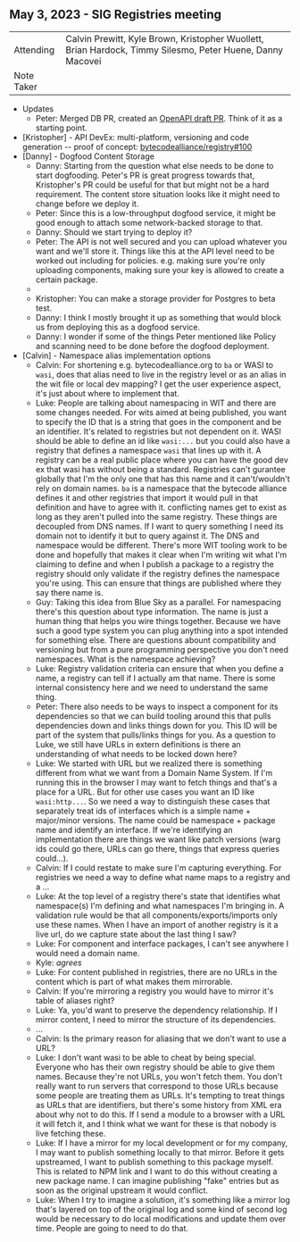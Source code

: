 ## May 3, 2023 - SIG Registries meeting

|          |      | 
| -------- | -------- |
| Attending  | Calvin Prewitt, Kyle Brown, Kristopher Wuollett, Brian Hardock, Timmy Silesmo, Peter Huene, Danny Macovei
| Note Taker | 

* Updates
    * Peter: Merged DB PR, created an [OpenAPI draft PR](https://github.com/bytecodealliance/registry/pull/101). Think of it as a starting point.
* [Kristopher] - API DevEx: multi-platform, versioning and code generation -- proof of concept: [bytecodealliance/registry#100](https://github.com/bytecodealliance/registry/pull/100)
* [Danny] - Dogfood Content Storage
    * Danny: Starting from the question what else needs to be done to start dogfooding. Peter's PR is great progress towards that, Kristopher's PR could be useful for that but might not be a hard requirement. The content store situation looks like it might need to change before we deploy it.
    * Peter: Since this is a low-throughput dogfood service, it might be good enough to attach some network-backed storage to that.
    * Danny: Should we start trying to deploy it?
    * Peter: The API is not well secured and you can upload whatever you want and we'll store it. Things like this at the API level need to be worked out including for policies. e.g. making sure you're only uploading components, making sure your key is allowed to create a certain package.
    * 
    * Kristopher: You can make a storage provider for Postgres to beta test.
    * Danny: I think I mostly brought it up as something that would block us from deploying this as a dogfood service.
    * Danny: I wonder if some of the things Peter mentioned like Policy and scanning need to be done before the dogfood deployment.
* [Calvin] - Namespace alias implementation options
    * Calvin: For shortening e.g. bytecodealliance.org to `ba` or WASI to `wasi`, does that alias need to live in the registry level or as an alias in the wit file or local dev mapping? I get the user experience aspect, it's just about where to implement that.
    * Luke: People are talking about namespacing in WIT and there are some changes needed. For wits aimed at being published, you want to specify the ID that is a string that goes in the component and be an identifier. It's related to registries but not dependent on it. WASI should be able to define an id like `wasi:...` but you could also have a registry that defines a namespace `wasi` that lines up with it. A registry can be a real public place where you can have the good dev ex that wasi has without being a standard. Registries can't gurantee globally that I'm the only one that has this name and it can't/wouldn't rely on domain names. `ba` is a namespace that the bytecode alliance defines it and other registries that import it would pull in that definition and have to agree with it. conflicting names get to exist as long as they aren't pulled into the same registry. These things are decoupled from DNS names. If I want to query something I need its domain not to identify it but to query against it. The DNS and namespace would be different. There's more WIT tooling work to be done and hopefully that makes it clear when I'm writing wit what I'm claiming to define and when I publish a package to a registry the registry should only validate if the registry defines the namespace you're using. This can ensure that things are published where they say there name is.
    * Guy: Taking this idea from Blue Sky as a parallel. For namespacing there's this question about type information. The name is just a human thing that helps you wire things together. Because we have such a good type system you can plug anything into a spot intended for something else. There are questions abount compatibility and versioning but from a pure programming perspective you don't need namespaces. What is the namespace achieving?
    * Luke: Registry validation criteria can ensure that when you define a name, a registry can tell if I actually am that name. There is some internal consistency here and we need to understand the same thing.
    * Peter: There also needs to be ways to inspect a component for its dependencies so that we can build tooling around this that pulls dependencies down and links things down for you. This ID will be part of the system that pulls/links things for you. As a question to Luke, we still have URLs in extern definitions is there an understanding of what needs to be locked down here?
    * Luke: We started with URL but we realized there is something different from what we want from a Domain Name System. If I'm running this in the browser I may want to fetch things and that's a place for a URL. But for other use cases you want an ID like `wasi:http...`. So we need a way to distinguish these cases that separately treat ids of interfaces which is a simple name + major/minor versions. The name could be namespace + package name and identify an interface. If we're identifying an implementation there are things we want like patch versions (warg ids could go there, URLs can go there, things that express queries could...).
    * Calvin: If I could restate to make sure I'm capturing everything. For registries we need a way to define what name maps to a registry and a ...
    * Luke: At the top level of a registry there's state that identifies what namespace(s) I'm defining and what namespaces I'm bringing in. A validation rule would be that all components/exports/imports only use these names. When I have an import of another registry is it a live url, do we capture state about the last thing I saw?
    * Luke: For component and interface packages, I can't see anywhere I would need a domain name.
    * Kyle: *agrees*
    * Luke: For content published in registries, there are no URLs in the content which is part of what makes them mirrorable.
    * Calvin: If you're mirroring a registry you would have to mirror it's table of aliases right?
    * Luke: Ya, you'd want to preserve the dependency relationship. If I mirror content, I need to mirror the structure of its dependencies.
    * ...
    * Calvin: Is the primary reason for aliasing that we don't want to use a URL?
    * Luke: I don't want wasi to be able to cheat by being special. Everyone who has their own registry should be able to give them names. Because they're not URLs, you won't fetch them. You don't really want to run servers that correspond to those URLs because some people are treating them as URLs. It's tempting to treat things as URLs that are identifiers, but there's some history from XML era about why not to do this. If I send a module to a browser with a URL it will fetch it, and I think what we want for these is that nobody is live fetching these.
    * Luke: If I have a mirror for my local development or for my company, I may want to publish something locally to that mirror. Before it gets upstreamed, I want to publish something to this package myself. This is related to NPM link and I want to do this without creating a new package name. I can imagine publishing "fake" entries but as soon as the original upstream it would conflict.
    * Luke: When I try to imagine a solution, it's something like a mirror log that's layered on top of the original log and some kind of second log would be necessary to do local modifications and update them over time. People are going to need to do that.
